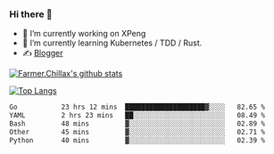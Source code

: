 ### Hi there 👋

- 🔭 I’m currently working on XPeng
- 🌱 I’m currently learning Kubernetes / TDD / Rust.
- ✍️ [Blogger](https://blog.farmer233.top)
<!-- - 🤔 [My Gitee](https://gitee.com/Farmer-chong) -->


[![Farmer.Chillax's github stats](https://github-readme-stats.vercel.app/api?username=FarmerChillax)](https://github.com/anuraghazra/github-readme-stats)

[![Top Langs](https://github-readme-stats.vercel.app/api/top-langs/?username=FarmerChillax&layout=compact&hide=html,css,javascript)](https://github.com/anuraghazra/github-readme-stats)


<a href="https://wakatime.com/@Farmer"> </a>
          <!--START_SECTION:waka-->

```txt
Go           23 hrs 12 mins  ████████████████████▓░░░░   82.65 %
YAML         2 hrs 23 mins   ██░░░░░░░░░░░░░░░░░░░░░░░   08.49 %
Bash         48 mins         ▓░░░░░░░░░░░░░░░░░░░░░░░░   02.89 %
Other        45 mins         ▓░░░░░░░░░░░░░░░░░░░░░░░░   02.71 %
Python       40 mins         ▓░░░░░░░░░░░░░░░░░░░░░░░░   02.39 %
```

<!--END_SECTION:waka-->



<!--
**Farmer-chong/Farmer-chong** is a ✨ _special_ ✨ repository because its `README.md` (this file) appears on your GitHub profile.

Here are some ideas to get you started:

- 🔭 I’m currently working on ...
- 🌱 I’m currently learning ...
- 👯 I’m looking to collaborate on ...
- 🤔 I’m looking for help with ...
- 💬 Ask me about ...
- 📫 How to reach me: ...
- 😄 Pronouns: ...
- ⚡ Fun fact: ...
-->
